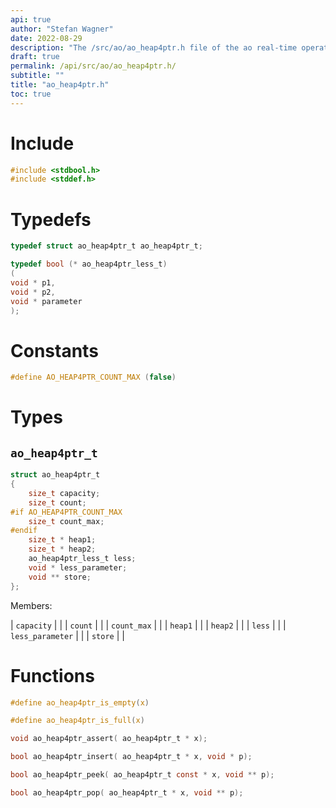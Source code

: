 ```yaml
---
api: true
author: "Stefan Wagner"
date: 2022-08-29
description: "The /src/ao/ao_heap4ptr.h file of the ao real-time operating system."
draft: true
permalink: /api/src/ao/ao_heap4ptr.h/
subtitle: ""
title: "ao_heap4ptr.h"
toc: true
---
```


# Include

```c
#include <stdbool.h>
#include <stddef.h>
```

# Typedefs

```c
typedef struct ao_heap4ptr_t ao_heap4ptr_t;
```

```c
typedef bool (* ao_heap4ptr_less_t)
(
void * p1,
void * p2,
void * parameter
);
```

# Constants

```c
#define AO_HEAP4PTR_COUNT_MAX (false)
```

# Types

## `ao_heap4ptr_t`

```c
struct ao_heap4ptr_t
{
    size_t capacity;
    size_t count;
#if AO_HEAP4PTR_COUNT_MAX
    size_t count_max;
#endif
    size_t * heap1;
    size_t * heap2;
    ao_heap4ptr_less_t less;
    void * less_parameter;
    void ** store;
};
```

Members:

| `capacity` | |
| `count` | |
| `count_max` | |
| `heap1` | |
| `heap2` | |
| `less` | |
| `less_parameter` | |
| `store` | |

# Functions

```c
#define ao_heap4ptr_is_empty(x)
```

```c
#define ao_heap4ptr_is_full(x)
```

```c
void ao_heap4ptr_assert( ao_heap4ptr_t * x);
```

```c
bool ao_heap4ptr_insert( ao_heap4ptr_t * x, void * p);
```

```c
bool ao_heap4ptr_peek( ao_heap4ptr_t const * x, void ** p);
```

```c
bool ao_heap4ptr_pop( ao_heap4ptr_t * x, void ** p);
```

